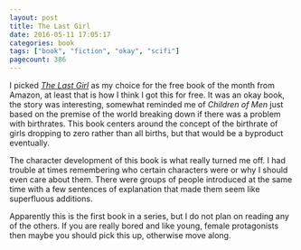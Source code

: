 ```yaml
---
layout: post
title: The Last Girl
date: 2016-05-11 17:05:17
categories: book
tags: ["book", "fiction", "okay", "scifi"]
pagecount: 386
---
```


I picked [*The Last Girl*][last-amazon] as my choice for the free book of
the month from Amazon, at least that is how I think I got this for free.
It was an okay book, the story was interesting, somewhat reminded me
of *Children of Men* just based on the premise of the world breaking down
if there was a problem with birthrates. This book centers around the concept
of the birthrate of girls dropping to zero rather than all births, but
that would be a byproduct eventually.

The character development of this book is what really turned me off. I had
trouble at times remembering who certain characters were or why I should
even care about them. There were groups of people introduced at the same
time with a few sentences of explanation that made them seem like
superfluous additions.

Apparently this is the first book in a series, but I do not plan on
reading any of the others. If you are really bored and like young, female
protagonists then maybe you should pick this up, otherwise move along.

[last-amazon]:      https://amzn.com/B011UNEZN8
